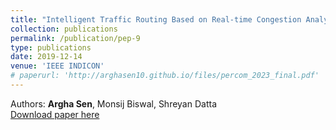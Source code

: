 ```yaml
---
title: "Intelligent Traffic Routing Based on Real-time Congestion Analysis"
collection: publications
permalink: /publication/pep-9
type: publications
date: 2019-12-14
venue: 'IEEE INDICON'
# paperurl: 'http://arghasen10.github.io/files/percom_2023_final.pdf'
---
```


Authors: <b>Argha Sen</b>, Monsij Biswal, Shreyan Datta<br>
[Download paper here](/files/indicon.pdf)
